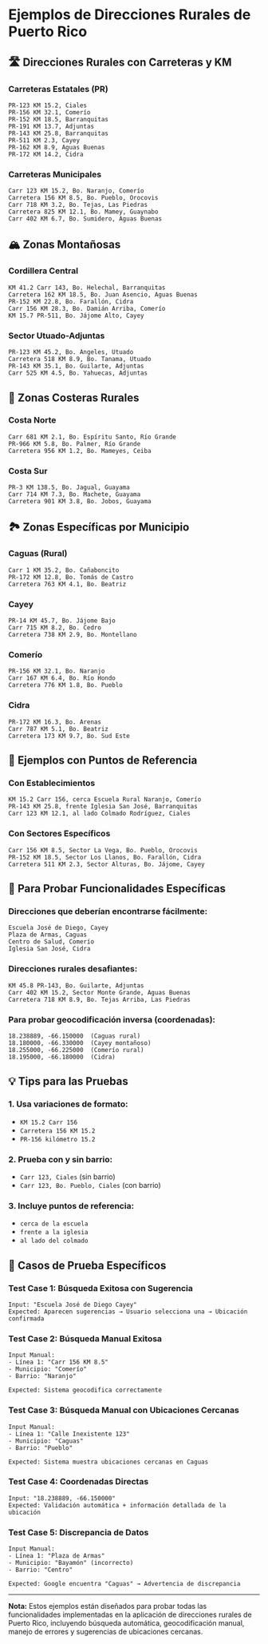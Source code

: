 # Ejemplos de Direcciones Rurales de Puerto Rico

## 🛣️ **Direcciones Rurales con Carreteras y KM**

### **Carreteras Estatales (PR)**

```
PR-123 KM 15.2, Ciales
PR-156 KM 32.1, Comerío
PR-152 KM 18.5, Barranquitas
PR-191 KM 13.7, Adjuntas
PR-143 KM 25.8, Barranquitas
PR-511 KM 2.3, Cayey
PR-162 KM 8.9, Aguas Buenas
PR-172 KM 14.2, Cidra
```

### **Carreteras Municipales**

```
Carr 123 KM 15.2, Bo. Naranjo, Comerío
Carretera 156 KM 8.5, Bo. Pueblo, Orocovis
Carr 718 KM 3.2, Bo. Tejas, Las Piedras
Carretera 825 KM 12.1, Bo. Mamey, Guaynabo
Carr 402 KM 6.7, Bo. Sumidero, Aguas Buenas
```

## 🏔️ **Zonas Montañosas**

### **Cordillera Central**

```
KM 41.2 Carr 143, Bo. Helechal, Barranquitas
Carretera 162 KM 18.5, Bo. Juan Asencio, Aguas Buenas
PR-152 KM 22.8, Bo. Farallón, Cidra
Carr 156 KM 28.3, Bo. Damián Arriba, Comerío
KM 15.7 PR-511, Bo. Jájome Alto, Cayey
```

### **Sector Utuado-Adjuntas**

```
PR-123 KM 45.2, Bo. Angeles, Utuado
Carretera 518 KM 8.9, Bo. Tanama, Utuado
PR-143 KM 35.1, Bo. Guilarte, Adjuntas
Carr 525 KM 4.5, Bo. Yahuecas, Adjuntas
```

## 🌊 **Zonas Costeras Rurales**

### **Costa Norte**

```
Carr 681 KM 2.1, Bo. Espíritu Santo, Río Grande
PR-966 KM 5.8, Bo. Palmer, Río Grande
Carretera 956 KM 1.2, Bo. Mameyes, Ceiba
```

### **Costa Sur**

```
PR-3 KM 138.5, Bo. Jagual, Guayama
Carr 714 KM 7.3, Bo. Machete, Guayama
Carretera 901 KM 3.8, Bo. Jobos, Guayama
```

## 🏞️ **Zonas Específicas por Municipio**

### **Caguas (Rural)**

```
Carr 1 KM 35.2, Bo. Cañaboncito
PR-172 KM 12.8, Bo. Tomás de Castro
Carretera 763 KM 4.1, Bo. Beatriz
```

### **Cayey**

```
PR-14 KM 45.7, Bo. Jájome Bajo
Carr 715 KM 8.2, Bo. Cedro
Carretera 738 KM 2.9, Bo. Montellano
```

### **Comerío**

```
PR-156 KM 32.1, Bo. Naranjo
Carr 167 KM 6.4, Bo. Río Hondo
Carretera 776 KM 1.8, Bo. Pueblo
```

### **Cidra**

```
PR-172 KM 16.3, Bo. Arenas
Carr 787 KM 5.1, Bo. Beatriz
Carretera 173 KM 9.7, Bo. Sud Este
```

## 📍 **Ejemplos con Puntos de Referencia**

### **Con Establecimientos**

```
KM 15.2 Carr 156, cerca Escuela Rural Naranjo, Comerío
PR-143 KM 25.8, frente Iglesia San José, Barranquitas
Carr 123 KM 12.1, al lado Colmado Rodríguez, Ciales
```

### **Con Sectores Específicos**

```
Carr 156 KM 8.5, Sector La Vega, Bo. Pueblo, Orocovis
PR-152 KM 18.5, Sector Los Llanos, Bo. Farallón, Cidra
Carretera 511 KM 2.3, Sector Alturas, Bo. Jájome, Cayey
```

## 🧪 **Para Probar Funcionalidades Específicas**

### **Direcciones que deberían encontrarse fácilmente:**

```
Escuela José de Diego, Cayey
Plaza de Armas, Caguas
Centro de Salud, Comerío
Iglesia San José, Cidra
```

### **Direcciones rurales desafiantes:**

```
KM 45.8 PR-143, Bo. Guilarte, Adjuntas
Carr 402 KM 15.2, Sector Monte Grande, Aguas Buenas
Carretera 718 KM 8.9, Bo. Tejas Arriba, Las Piedras
```

### **Para probar geocodificación inversa (coordenadas):**

```
18.238889, -66.150000  (Caguas rural)
18.180000, -66.330000  (Cayey montañoso)
18.255000, -66.225000  (Comerío rural)
18.195000, -66.180000  (Cidra)
```

## 💡 **Tips para las Pruebas**

### **1. Usa variaciones de formato:**

- `KM 15.2 Carr 156`
- `Carretera 156 KM 15.2`
- `PR-156 kilómetro 15.2`

### **2. Prueba con y sin barrio:**

- `Carr 123, Ciales` (sin barrio)
- `Carr 123, Bo. Pueblo, Ciales` (con barrio)

### **3. Incluye puntos de referencia:**

- `cerca de la escuela`
- `frente a la iglesia`
- `al lado del colmado`

## 🔧 **Casos de Prueba Específicos**

### **Test Case 1: Búsqueda Exitosa con Sugerencia**

```
Input: "Escuela José de Diego Cayey"
Expected: Aparecen sugerencias → Usuario selecciona una → Ubicación confirmada
```

### **Test Case 2: Búsqueda Manual Exitosa**

```
Input Manual:
- Línea 1: "Carr 156 KM 8.5"
- Municipio: "Comerío"
- Barrio: "Naranjo"

Expected: Sistema geocodifica correctamente
```

### **Test Case 3: Búsqueda Manual con Ubicaciones Cercanas**

```
Input Manual:
- Línea 1: "Calle Inexistente 123"
- Municipio: "Caguas"
- Barrio: "Pueblo"

Expected: Sistema muestra ubicaciones cercanas en Caguas
```

### **Test Case 4: Coordenadas Directas**

```
Input: "18.238889, -66.150000"
Expected: Validación automática + información detallada de la ubicación
```

### **Test Case 5: Discrepancia de Datos**

```
Input Manual:
- Línea 1: "Plaza de Armas"
- Municipio: "Bayamón" (incorrecto)
- Barrio: "Centro"

Expected: Google encuentra "Caguas" → Advertencia de discrepancia
```

---

**Nota:** Estos ejemplos están diseñados para probar todas las funcionalidades implementadas en la aplicación de direcciones rurales de Puerto Rico, incluyendo búsqueda automática, geocodificación manual, manejo de errores y sugerencias de ubicaciones cercanas.
